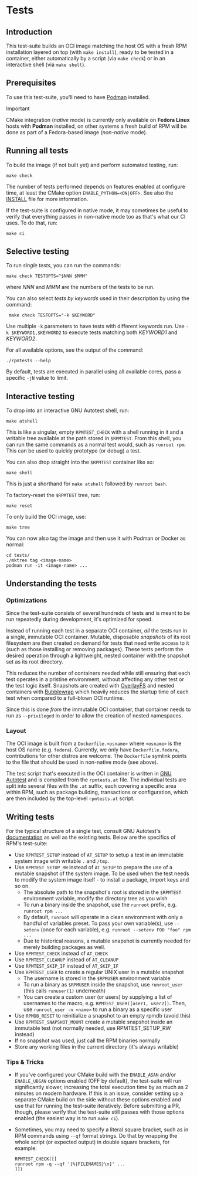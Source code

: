 # Tests

## Introduction

This test-suite builds an OCI image matching the host OS with a fresh RPM
installation layered on top (with `make install`), ready to be tested in a
container, either automatically by a script (via `make check`) or in an
interactive shell (via `make shell`).

## Prerequisites

To use this test-suite, you'll need to have
[Podman](https://github.com/containers/podman/) installed.

> [!IMPORTANT]
> CMake integration (*native* mode) is currently only available on **Fedora
> Linux** hosts with **Podman** installed, on other systems a fresh build of
> RPM will be done as part of a Fedora-based image (*non-native* mode).

## Running all tests

To build the image (if not built yet) and perform automated testing, run:

    make check

The number of tests performed depends on features enabled at configure time, at
least the CMake option `ENABLE_PYTHON=<ON|OFF>`.  See also the
[INSTALL](../INSTALL) file for more information.

If the test-suite is configured in native mode, it may sometimes be useful to
verify that everything passes in non-native mode too as that's what our CI
uses.  To do that, run:

    make ci

## Selective testing

To run *single tests*, you can run the commands:

    make check TESTOPTS="$NNN $MMM"

where _NNN_ and _MMM_ are the numbers of the tests to be run.

You can also select *tests by keywords* used in their description by using the
command:

     make check TESTOPTS="-k $KEYWORD"

Use multiple `-k` parameters to have tests with different keywords run.  Use
`-k $KEYWORD1,$KEYWORD2` to execute tests matching both _KEYWORD1_ and
_KEYWORD2_.

For all available options, see the output of the command:

	./rpmtests --help

By default, tests are executed in parallel using all available cores, pass a
specific `-jN` value to limit.

## Interactive testing

To drop into an interactive GNU Autotest shell, run:

    make atshell

This is like a singular, empty `RPMTEST_CHECK` with a shell running in it and a
writable tree available at the path stored in `$RPMTEST`.  From this shell, you
can run the same commands as a normal test would, such as `runroot rpm`.  This
can be used to quickly prototype (or debug) a test.

You can also drop straight into the `$RPMTEST` container like so:

    make shell

This is just a shorthand for `make atshell` followed by `runroot bash`.

To factory-reset the `$RPMTEST` tree, run:

    make reset

To only build the OCI image, use:

    make tree

You can now also tag the image and then use it with Podman or Docker as normal:

    cd tests/
    ./mktree tag <image-name>
    podman run -it <image-name> ...

## Understanding the tests

### Optimizations

Since the test-suite consists of several hundreds of tests and is meant to be
run repeatedly during development, it's optimized for speed.

Instead of running each test in a separate OCI container, *all* the tests run
in a single, immutable OCI container.  Mutable, disposable *snapshots* of its
root filesystem are then created on demand for tests that need write access to
it (such as those installing or removing packages).  These tests perform the
desired operation through a lightweight, nested container with the snapshot set
as its root directory.

This reduces the number of containers needed while still ensuring that each
test operates in a pristine environment, without affecting any other test or
the test logic itself.  Snapshots are created with
[OverlayFS](https://docs.kernel.org/filesystems/overlayfs.html) and nested
containers with [Bubblewrap](https://github.com/containers/bubblewrap) which
heavily reduces the startup time of each test when compared to a full-blown OCI
runtime.

Since this is done *from* the immutable OCI container, that container needs to
run as `--privileged` in order to allow the creation of nested namespaces.

### Layout

The OCI image is built from a `Dockerfile.<osname>` where `<osname>` is the
host OS name (e.g. `fedora`).  Currently, we only have `Dockerfile.fedora`,
contributions for other distros are welcome.  The `Dockerfile` symlink points
to the file that should be used in non-native mode (see above).

The test script that's executed in the OCI container is written in [GNU
Autotest](https://www.gnu.org/savannah-checkouts/gnu/autoconf/manual/autoconf-2.71/autoconf.html#Using-Autotest)
and is compiled from the `rpmtests.at` file.  The individual tests are split
into several files with the `.at` suffix, each covering a specific area within
RPM, such as package building, transactions or configuration, which are then
included by the top-level `rpmtests.at` script.

## Writing tests

For the typical structure of a single test, consult GNU Autotest's
[documentation](https://www.gnu.org/savannah-checkouts/gnu/autoconf/manual/autoconf-2.71/autoconf.html#Writing-Testsuites)
as well as the existing tests.  Below are the specifics of RPM's test-suite:

* Use `RPMTEST_SETUP` instead of `AT_SETUP` to setup a test in an immutable
  system image with writable `.` and `/tmp`.
* Use `RPMTEST_SETUP_RW` instead of `AT_SETUP` to prepare the use of a mutable
  snapshot of the system image. To be used when the test needs to modify
  the system image itself - to install a package, import keys and so on.
    * The absolute path to the snapshot's root is stored in the `$RPMTEST`
      environment variable, modify the directory tree as you wish
    * To run a binary inside the snapshot, use the `runroot` prefix,
      e.g. `runroot rpm ...`
    * By default, `runroot` will operate in a clean
      environment with only a handful of variables preset.  To pass your own
      variable(s), use `--setenv` (once for each variable), e.g. `runroot
      --setenv FOO "foo" rpm ...`
    * Due to historical reasons, a mutable snapshot is currently needed for
      merely building packages as well.
* Use `RPMTEST_CHECK` instead of `AT_CHECK`
* Use `RPMTEST_CLEANUP` instead of `AT_CLEANUP`
* Use `RPMTEST_SKIP_IF` instead of `AT_SKIP_IF`
* Use `RPMTEST_USER` to create a regular UNIX user in a mutable snapshot
    * The username is stored in the `$RPMUSER` environment variable
    * To run a binary as `$RPMUSER` inside the snapshot, use `runroot_user`
      (this calls `runuser(1)` underneath)
    * You can create a custom user (or users) by supplying a list of usernames
      to the macro, e.g. `RPMTEST_USER([user1, user2])`.  Then, use
      `runroot_user -n <name>` to run a binary as a specific user
* Use `RPMDB_RESET` to reinitialize a snapshot to an empty rpmdb (avoid this)
* Use `RPMTEST_SNAPSHOT_MOUNT` create a mutable snapshot inside an immutable
  test (not normally needed, use RPMTEST_SETUP_RW instead)
* If no snapshot was used, just call the RPM binaries normally
* Store any working files in the current directory (it's always writable)

### Tips & Tricks

* If you've configured your CMake build with the `ENABLE_ASAN` and/or
  `ENABLE_UBSAN` options enabled (OFF by default), the test-suite will run
  significantly slower, increasing the total execution time by as much as 2
  minutes on modern hardware.  If this is an issue, consider setting up a
  separate CMake build on the side without these options enabled and use that
  for running the test-suite iteratively.  Before submitting a PR, though,
  please verify that the test-suite still passes with those options enabled
  (the easiest way is to run `make ci`).

* Sometimes, you may need to specify a literal square bracket, such as in RPM
  commands using `--qf` format strings.  Do that by wrapping the whole script
  (or expected output) in double square brackets, for example:

    ```
    RPMTEST_CHECK([[
    runroot rpm -q --qf '[%{FILENAMES}\n]' ...
    ]])
    ```
